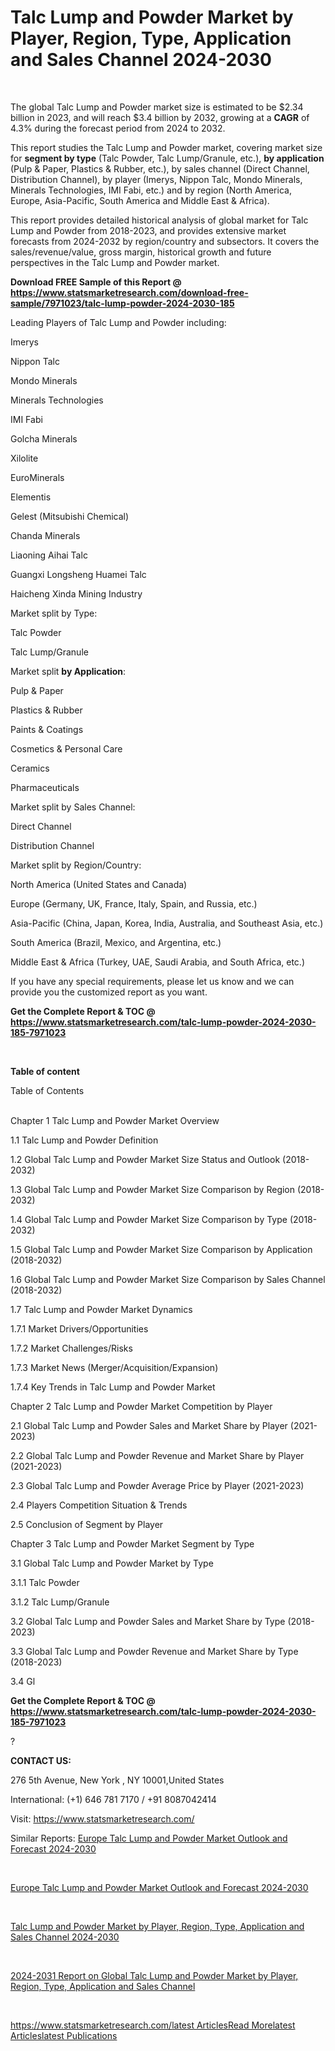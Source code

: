 <h1>Talc Lump and Powder Market by Player, Region, Type, Application and Sales Channel 2024-2030</h1><br/><p>The global Talc Lump and Powder market size is estimated to be $2.34 billion in 2023, and will reach $3.4 billion by 2032, growing at a <strong>CAGR</strong> of 4.3% during the forecast period from 2024 to 2032.</p>
 
 
 
 <p>This report studies the Talc Lump and Powder market, covering market size for <strong>segment by type</strong> (Talc Powder, Talc Lump/Granule, etc.), <strong>by application</strong> (Pulp & Paper, Plastics & Rubber, etc.), by sales channel (Direct Channel, Distribution Channel), by player (Imerys, Nippon Talc, Mondo Minerals, Minerals Technologies, IMI Fabi, etc.) and by region (North America, Europe, Asia-Pacific, South America and Middle East & Africa).</p>
 
 
 
 <p>This report provides detailed historical analysis of global market for Talc Lump and Powder from 2018-2023, and provides extensive market forecasts from 2024-2032 by region/country and subsectors. It covers the sales/revenue/value, gross margin, historical growth and future perspectives in the Talc Lump and Powder market.</p>
 
 
 
 <p><strong>Download FREE Sample of this Report @ <a href="https://www.statsmarketresearch.com/download-free-sample/7971023/talc-lump-powder-2024-2030-185">https://www.statsmarketresearch.com/download-free-sample/7971023/talc-lump-powder-2024-2030-185</a></strong></p>
 
 
 
 <p>Leading Players of Talc Lump and Powder including:</p>
 
 
 
 <p>Imerys</p>
 
 
 
 <p>Nippon Talc</p>
 
 
 
 <p>Mondo Minerals</p>
 
 
 
 <p>Minerals Technologies</p>
 
 
 
 <p>IMI Fabi</p>
 
 
 
 <p>Golcha Minerals</p>
 
 
 
 <p>Xilolite</p>
 
 
 
 <p>EuroMinerals</p>
 
 
 
 <p>Elementis</p>
 
 
 
 <p>Gelest (Mitsubishi Chemical)</p>
 
 
 
 <p>Chanda Minerals</p>
 
 
 
 <p>Liaoning Aihai Talc</p>
 
 
 
 <p>Guangxi Longsheng Huamei Talc</p>
 
 
 
 <p>Haicheng Xinda Mining Industry</p>
 
 
 
 <p>Market split by Type:</p>
 
 
 
 <p>Talc Powder</p>
 
 
 
 <p>Talc Lump/Granule</p>
 
 
 
 <p>Market split <strong>by Application</strong>:</p>
 
 
 
 <p>Pulp & Paper</p>
 
 
 
 <p>Plastics & Rubber</p>
 
 
 
 <p>Paints & Coatings</p>
 
 
 
 <p>Cosmetics & Personal Care</p>
 
 
 
 <p>Ceramics</p>
 
 
 
 <p>Pharmaceuticals</p>
 
 
 
 <p>Market split by Sales Channel:</p>
 
 
 
 <p>Direct Channel</p>
 
 
 
 <p>Distribution Channel</p>
 
 
 
 <p>Market split by Region/Country:</p>
 
 
 
 <p>North America (United States and Canada)</p>
 
 
 
 <p>Europe (Germany, UK, France, Italy, Spain, and Russia, etc.)</p>
 
 
 
 <p>Asia-Pacific (China, Japan, Korea, India, Australia, and Southeast Asia, etc.)</p>
 
 
 
 <p>South America (Brazil, Mexico, and Argentina, etc.)</p>
 
 
 
 <p>Middle East & Africa (Turkey, UAE, Saudi Arabia, and South Africa, etc.)</p>
 
 
 
 <p>If you have any special requirements, please let us know and we can provide you the customized report as you want.</p>
 
 
 
 <div><b>Get the Complete Report & TOC @ <a href="https://www.statsmarketresearch.com/talc-lump-powder-2024-2030-185-7971023">https://www.statsmarketresearch.com/talc-lump-powder-2024-2030-185-7971023</a></b></div>
 
 
 
 <p><br />
 
 <b>Table of content</b></p>
 
 
 
 <p>Table of Contents<br />
 
 <br />
 
 Chapter 1 Talc Lump and Powder Market Overview<br />
 
 1.1 Talc Lump and Powder Definition<br />
 
 1.2 Global Talc Lump and Powder Market Size Status and Outlook (2018-2032)<br />
 
 1.3 Global Talc Lump and Powder Market Size Comparison by Region (2018-2032)<br />
 
 1.4 Global Talc Lump and Powder Market Size Comparison by Type (2018-2032)<br />
 
 1.5 Global Talc Lump and Powder Market Size Comparison by Application (2018-2032)<br />
 
 1.6 Global Talc Lump and Powder Market Size Comparison by Sales Channel (2018-2032)<br />
 
 1.7 Talc Lump and Powder Market Dynamics<br />
 
 1.7.1 Market Drivers/Opportunities<br />
 
 1.7.2 Market Challenges/Risks<br />
 
 1.7.3 Market News (Merger/Acquisition/Expansion)<br />
 
 1.7.4 Key Trends in Talc Lump and Powder Market<br />
 
 Chapter 2 Talc Lump and Powder Market Competition by Player<br />
 
 2.1 Global Talc Lump and Powder Sales and Market Share by Player (2021-2023)<br />
 
 2.2 Global Talc Lump and Powder Revenue and Market Share by Player (2021-2023)<br />
 
 2.3 Global Talc Lump and Powder Average Price by Player (2021-2023)<br />
 
 2.4 Players Competition Situation & Trends<br />
 
 2.5 Conclusion of Segment by Player<br />
 
 Chapter 3 Talc Lump and Powder Market Segment by Type<br />
 
 3.1 Global Talc Lump and Powder Market by Type<br />
 
 3.1.1 Talc Powder<br />
 
 3.1.2 Talc Lump/Granule<br />
 
 3.2 Global Talc Lump and Powder Sales and Market Share by Type (2018-2023)<br />
 
 3.3 Global Talc Lump and Powder Revenue and Market Share by Type (2018-2023)<br />
 
 3.4 Gl</p>
 
 
 
 <div><b>Get the Complete Report & TOC @ <a href="https://www.statsmarketresearch.com/talc-lump-powder-2024-2030-185-7971023">https://www.statsmarketresearch.com/talc-lump-powder-2024-2030-185-7971023</a></b></div>
 
 
 
 <p>? </p>
 
 
 
 <p><b>CONTACT US:</b><br />
 
 276 5th Avenue, New York , NY 10001,United States<br />
 
 International: (+1) 646 781 7170 / +91 8087042414<br />
 
 Visit: <a href="https://www.statsmarketresearch.com/">https://www.statsmarketresearch.com/</a><br />
 
 Similar Reports: <a href="https://www.statsmarketresearch.com/talc-lump-powder-2024-2030-185-7971023">Europe Talc Lump and Powder Market Outlook and Forecast 2024-2030</a><br />
 
 <br />
 
 <a href="https://www.statsmarketresearch.com/talc-lump-powder-2024-2030-185-7971023">Europe Talc Lump and Powder Market Outlook and Forecast 2024-2030</a><br />
 
 <br />
 
 <a href="https://www.statsmarketresearch.com/talc-lump-powder-2024-2030-185-7971023">Talc Lump and Powder Market by Player, Region, Type, Application and Sales Channel 2024-2030</a><br />
 
 <br />
 
 <a href="https://www.statsmarketresearch.com/talc-lump-powder-2024-2030-185-7971023">2024-2031 Report on Global Talc Lump and Powder Market by Player, Region, Type, Application and Sales Channel</a><br />
 
 <br />
 
 <a href="https://gyeongbokgung.com">https://www.statsmarketresearch.com/</a><a href="https://hallyeomaritime.com">latest Articles</a><a href="https://jingwansa.com">Read More</a><a href="https://nguoiviet.jp/">latest Articles</a><a href="https://www.intelmarketresearch.com/">latest Publications</a></p>